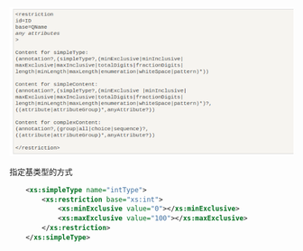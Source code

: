 
![](assets/markdown-img-paste-20190709134021978.png)  




指定基类型的方式  
```xml
	<xs:simpleType name="intType">
		<xs:restriction base="xs:int">
			<xs:minExclusive value="0"></xs:minExclusive>
			<xs:maxExclusive value="100"></xs:maxExclusive>
		</xs:restriction>
	</xs:simpleType>
```
